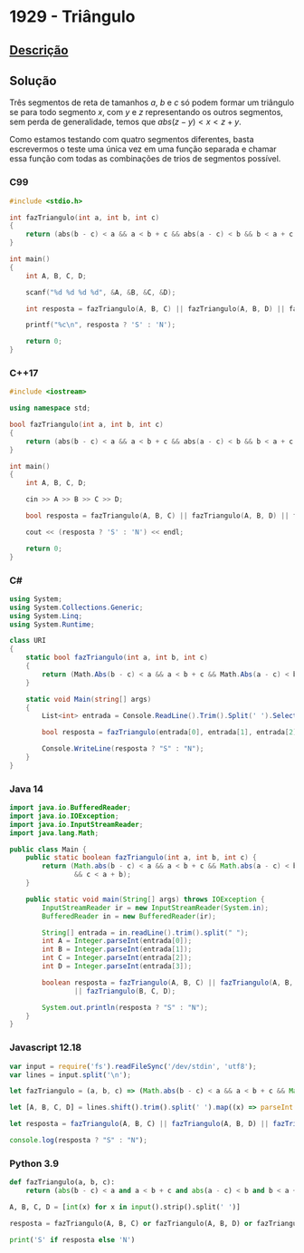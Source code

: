 # 1929 - Triângulo

## [Descrição](https://www.beecrowd.com.br/judge/pt/problems/view/1929)

## Solução

Três segmentos de reta de tamanhos $a$, $b$ e $c$ só podem formar um triângulo se para todo segmento $x$, com $y$ e $z$ representando os outros segmentos, sem perda de generalidade, temos que $abs(z - y) < x < z + y$.

Como estamos testando com quatro segmentos diferentes, basta escrevermos o teste uma única vez em uma função separada e chamar essa função com todas as combinações de trios de segmentos possível.

### C99

```c
#include <stdio.h>

int fazTriangulo(int a, int b, int c)
{
    return (abs(b - c) < a && a < b + c && abs(a - c) < b && b < a + c && abs(a - b) < c && c < a + b);
}

int main()
{
    int A, B, C, D;

    scanf("%d %d %d %d", &A, &B, &C, &D);

    int resposta = fazTriangulo(A, B, C) || fazTriangulo(A, B, D) || fazTriangulo(A, C, D) || fazTriangulo(B, C, D);

    printf("%c\n", resposta ? 'S' : 'N');

    return 0;
}
```

### C++17

```cpp
#include <iostream>

using namespace std;

bool fazTriangulo(int a, int b, int c)
{
    return (abs(b - c) < a && a < b + c && abs(a - c) < b && b < a + c && abs(a - b) < c && c < a + b);
}

int main()
{
    int A, B, C, D;

    cin >> A >> B >> C >> D;

    bool resposta = fazTriangulo(A, B, C) || fazTriangulo(A, B, D) || fazTriangulo(A, C, D) || fazTriangulo(B, C, D);

    cout << (resposta ? 'S' : 'N') << endl;

    return 0;
}
```

### C#

```cs
using System;
using System.Collections.Generic;
using System.Linq;
using System.Runtime;

class URI
{
    static bool fazTriangulo(int a, int b, int c)
    {
        return (Math.Abs(b - c) < a && a < b + c && Math.Abs(a - c) < b && b < a + c && Math.Abs(a - b) < c && c < a + b);
    }

    static void Main(string[] args)
    {
        List<int> entrada = Console.ReadLine().Trim().Split(' ').Select((x) => int.Parse(x)).ToList();

        bool resposta = fazTriangulo(entrada[0], entrada[1], entrada[2]) || fazTriangulo(entrada[0], entrada[1], entrada[3]) || fazTriangulo(entrada[0], entrada[2], entrada[3]) || fazTriangulo(entrada[1], entrada[2], entrada[3]);

        Console.WriteLine(resposta ? "S" : "N");
    }
}
```

### Java 14

```java
import java.io.BufferedReader;
import java.io.IOException;
import java.io.InputStreamReader;
import java.lang.Math;

public class Main {
    public static boolean fazTriangulo(int a, int b, int c) {
        return (Math.abs(b - c) < a && a < b + c && Math.abs(a - c) < b && b < a + c && Math.abs(a - b) < c
                && c < a + b);
    }

    public static void main(String[] args) throws IOException {
        InputStreamReader ir = new InputStreamReader(System.in);
        BufferedReader in = new BufferedReader(ir);

        String[] entrada = in.readLine().trim().split(" ");
        int A = Integer.parseInt(entrada[0]);
        int B = Integer.parseInt(entrada[1]);
        int C = Integer.parseInt(entrada[2]);
        int D = Integer.parseInt(entrada[3]);

        boolean resposta = fazTriangulo(A, B, C) || fazTriangulo(A, B, D) || fazTriangulo(A, C, D)
                || fazTriangulo(B, C, D);

        System.out.println(resposta ? "S" : "N");
    }
}
```

### Javascript 12.18

```js
var input = require('fs').readFileSync('/dev/stdin', 'utf8');
var lines = input.split('\n');

let fazTriangulo = (a, b, c) => (Math.abs(b - c) < a && a < b + c && Math.abs(a - c) < b && b < a + c && Math.abs(a - b) < c && c < a + b);

let [A, B, C, D] = lines.shift().trim().split(' ').map((x) => parseInt(x));

let resposta = fazTriangulo(A, B, C) || fazTriangulo(A, B, D) || fazTriangulo(A, C, D) || fazTriangulo(B, C, D);

console.log(resposta ? "S" : "N");
```

### Python 3.9

```py
def fazTriangulo(a, b, c):
    return (abs(b - c) < a and a < b + c and abs(a - c) < b and b < a + c and abs(a - b) < c and c < a + b)

A, B, C, D = [int(x) for x in input().strip().split(' ')]

resposta = fazTriangulo(A, B, C) or fazTriangulo(A, B, D) or fazTriangulo(A, C, D) or fazTriangulo(B, C, D)

print('S' if resposta else 'N')
```